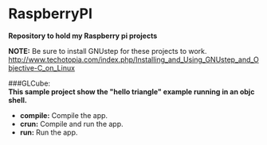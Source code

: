 RaspberryPI
===========

**Repository to hold my Raspberry pi projects**

**NOTE:** Be sure to install GNUstep for these projects to work.
http://www.techotopia.com/index.php/Installing_and_Using_GNUstep_and_Objective-C_on_Linux

###GLCube:  
**This sample project show the "hello triangle" example running in an objc shell.**  
  * **compile:** Compile the app.  
  * **crun:** Compile and run the app.  
  * **run:** Run the app.  

